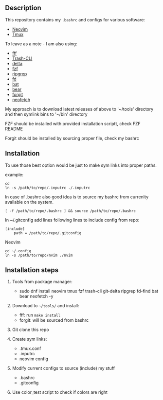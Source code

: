 ## Description
This repository contains my `.bashrc` and configs for various software:
- [Neovim](https://github.com/neovim/neovim)
- [Tmux](https://github.com/tmux/tmux)

To leave as a note - I am also using:
- [fff](https://github.com/dylanaraps/fff)
- [Trash-CLI](https://github.com/andreafrancia/trash-cli)
- [delta](https://github.com/dandavison/delta)
- [fzf](https://github.com/junegunn/fzf)
- [ripgrep](https://github.com/BurntSushi/ripgrep)
- [fd](https://github.com/sharkdp/fd)
- [bat](https://github.com/sharkdp/bat)
- [bear](https://github.com/rizsotto/Bear)
- [forgit](https://github.com/wfxr/forgit)
- [neofetch](https://github.com/dylanaraps/neofetch)

My approach is to download latest releases of above to '~/tools' directory and then symlink bins to '~/bin' directory

FZF should be installed with provided installation scriptt, check FZF README

Forgit should be installed by sourcing proper file, check my bashrc

## Installation
To use those best option would be just to make sym links into proper paths.

example:
```
cd
ln -s /path/to/repo/.inputrc ./.inputrc
```

In case of .bashrc also good idea is to source my bashrc from currenlty available on the system.
```
[ -f /path/to/repo/.bashrc ] && source /path/to/repo/.bashrc
```

In ~/.gitconfig add lines following lines to include config from repo:
```
[include]
    path = /path/to/repo/.gitconfig
```

Neovim
```
cd ~/.config
ln -s /path/to/repo/nvim ./nvim
```

## Installation steps
1. Tools from package manager:
    - sudo dnf install neovim tmux fzf trash-cli git-delta ripgrep fd-find bat bear neofetch -y

2. Download to `~/tools/` and install:
    - fff: run `make install`
    - forgit: will be sourced from bashrc

3. Git clone this repo
4. Create sym links:
    - .tmux.conf
    - .inputrc
    - neovim config
5. Modify current configs to source (include) my stuff
    - .bashrc
    - .gitconfig
6. Use color_test script to check if colors are right




